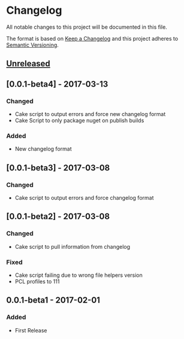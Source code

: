 # Changelog
All notable changes to this project will be documented in this file.

The format is based on [Keep a Changelog](http://keepachangelog.com/en/1.0.0/)
and this project adheres to [Semantic Versioning](http://semver.org/spec/v2.0.0.html).

## [Unreleased]

## [0.0.1-beta4] - 2017-03-13
### Changed
- Cake script to output errors and force new changelog format
- Cake Script to only package nuget on publish builds

### Added
- New changelog format

## [0.0.1-beta3] - 2017-03-08
### Changed
- Cake script to output errors and force changelog format

## [0.0.1-beta2] - 2017-03-08
### Changed
- Cake script to pull information from changelog

### Fixed
- Cake script failing due to wrong file helpers version
- PCL profiles to 111

## 0.0.1-beta1 - 2017-02-01
### Added
- First Release

[Unreleased]: https://github.com/Screenmedia/Plugin.Vanilla/compare/v0.0.1-beta4...develop
